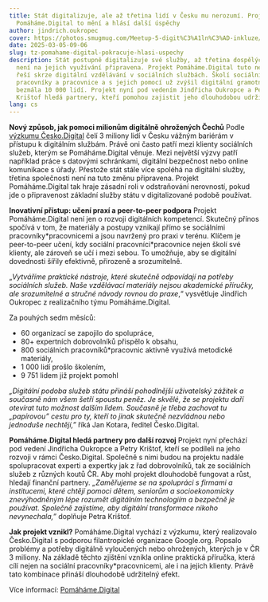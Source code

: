 ```yaml
---
title: Stát digitalizuje, ale až třetina lidí v Česku mu nerozumí. Projekt
  Pomáháme.Digital to mění a hlásí další úspěchy
author: jindrich.oukropec
cover: https://photos.smugmug.com/Meetup-5-digit%C3%A1ln%C3%AD-inkluze/i-JWQh6Wq/0/LsLSXCjrsgKVSZj5p5gbBsqLLwQ4Gv9VnqRMfQRRL/X3/pomahej-digital-074-X3.jpg
date: 2025-03-05-09-06
slug: tz-pomahame-digital-pokracuje-hlasi-uspechy
description: Stát postupně digitalizuje své služby, až třetina dospělých ale
  není na jejich využívání připravena. Projekt Pomáháme.Digital tuto nerovnost
  řeší skrze digitální vzdělávání v sociálních službách. Školí sociální
  pracovníky a pracovnice a s jejich pomocí už zvýšil digitální gramotnost
  bezmála 10 000 lidí. Projekt nyní pod vedením Jindřicha Oukropce a Petry
  Krištof hledá partnery, kteří pomohou zajistit jeho dlouhodobou udržitelnost.
lang: cs
---
```

**Nový způsob, jak pomoci milionům digitálně ohrožených Čechů**
Podle [výzkumu Česko.Digital](https://www.cesko.digital/projekty/digitalni-inkluze/home) čelí 3 miliony lidí v Česku vážným bariérám v přístupu k digitálním službám. Právě oni často patří mezi klienty sociálních služeb, kterým se Pomáháme.Digital věnuje. Mezi největší výzvy patří například práce s datovými schránkami, digitální bezpečnost nebo online komunikace s úřady. Přestože stát stále více spoléhá na digitální služby, třetina společnosti není na tuto změnu připravena. Projekt Pomáháme.Digital tak hraje zásadní roli v odstraňování nerovností, pokud jde o připravenost základní služby státu v digitalizované podobě používat.

**Inovativní přístup: učení praxí a peer-to-peer podpora**
Projekt Pomáháme.Digital není jen o rozvoji digitálních kompetencí. Skutečný přínos spočívá v tom, že materiály a postupy vznikají přímo se sociálními pracovníky\*pracovnicemi a jsou navržený pro praxi v terénu. Klíčem je peer-to-peer učení, kdy sociální pracovníci\*pracovnice nejen školí své klienty, ale zároveň se učí i mezi sebou. To umožňuje, aby se digitální dovednosti šířily efektivně, přirozeně a srozumitelně.

„*Vytváříme praktické nástroje, které skutečně odpovídají na potřeby sociálních služeb. Naše vzdělávací materiály nejsou akademické příručky, ale srozumitelné a stručné návody rovnou do praxe*,“ vysvětluje Jindřich Oukropec z realizačního týmu Pomáháme.Digital. 

Za pouhých sedm měsíců:

* 60 organizací se zapojilo do spolupráce,
* 80+ expertních dobrovolníků přispělo k obsahu,
* 800 sociálních pracovníků*pracovnic aktivně využívá metodické materiály,
* 1 000 lidí prošlo školením,
* 9 751 lidem již projekt pomohl

*„Digitální podoba služeb státu přináší pohodlnější uživatelský zážitek a současně nám všem šetří spoustu peněz. Je skvělé, že se projektu daří otevírat tuto možnost dalším lidem. Současně je třeba zachovat tu „papírovou” cestu pro ty, kteří to jinak skutečně nezvládnou nebo jednoduše nechtějí,”* říká Jan Kotara, ředitel Česko.Digital. 

**Pomáháme.Digital hledá partnery pro další rozvoj**
Projekt nyní přechází pod vedení Jindřicha Oukropce a Petry Krištof, kteří se podíleli na jeho rozvoji v rámci Česko.Digital. Společně s nimi budou na projektu nadále spolupracovat experti a expertky jak z řad dobrovolníků, tak ze sociálních služeb z různých koutů ČR. Aby mohl projekt dlouhodobě fungovat a růst, hledají finanční partnery. *„Zaměřujeme se na spolupráci s firmami a institucemi, které chtějí pomoci dětem, seniorům a socioekonomicky znevýhodněným lépe rozumět digitálním technologiím a bezpečně je používat. Společně zajistíme, aby digitální transformace nikoho nevynechala,”* doplňuje Petra Krištof. 

**Jak projekt vznikl?**
Pomáháme.Digital vychází z výzkumu, který realizovalo Česko.Digital s podporou filantropické organizace Google.org. Popsalo problémy a potřeby digitálně vyloučených nebo ohrožených, kterých je v ČR 3 miliony. Na základě těchto zjištění vznikla online praktická příručka, která cílí nejen na sociální pracovníky*pracovnicemi, ale i na jejich klienty. Právě tato kombinace přináší dlouhodobě udržitelný efekt.

Více informací: [Pomáháme.Digital](https://www.pomahame.digital/)
